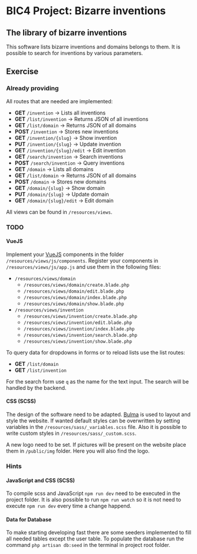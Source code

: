 # BIC4 Project: Bizarre inventions

## The library of bizarre inventions

This software lists bizarre inventions and domains belongs to them.
It is possible to search for inventions by various parameters.

## Exercise

### Already providing

All routes that are needed are implemented:
 * **GET** ```/invention``` &rarr; Lists all inventions
 * **GET** ```/list/invention``` &rarr; Returns JSON of all inventions
 * **GET** ```/list/domain``` &rarr; Returns JSON of all domains
 * **POST** ```/invention``` &rarr; Stores new inventions
 * **GET** ```/invention/{slug}``` &rarr; Show invention
 * **PUT** ```/invention/{slug}``` &rarr; Update invention
 * **GET** ```/invention/{slug}/edit``` &rarr; Edit invention
 * **GET** ```/search/invention``` &rarr; Search inventions
 * **POST** ```/search/invention``` &rarr; Query inventions
 * **GET** ```/domain``` &rarr; Lists all domains
 * **GET** ```/list/domain``` &rarr; Returns JSON of all domains
 * **POST** ```/domain``` &rarr; Stores new domains
 * **GET** ```/domain/{slug}``` &rarr; Show domain
 * **PUT** ```/domain/{slug}``` &rarr; Update domain
 * **GET** ```/domain/{slug}/edit``` &rarr; Edit domain

All views can be found in ```/resources/views```.

### TODO

#### VueJS

Implement your [VueJS](https://vue.js) components in the folder ```/resources/views/js/components```.
Register your components in ```/resources/views/js/app.js``` and use them in the following files:

 * ```/resources/views/domain```
     * ```/resources/views/domain/create.blade.php```
     * ```/resources/views/domain/edit.blade.php```
     * ```/resources/views/domain/index.blade.php```
     * ```/resources/views/domain/show.blade.php```
 * ```/resources/views/invention```
      * ```/resources/views/invention/create.blade.php```
      * ```/resources/views/invention/edit.blade.php```
      * ```/resources/views/invention/index.blade.php```
      * ```/resources/views/invention/search.blade.php```
      * ```/resources/views/invention/show.blade.php```
      
To query data for dropdowns in forms or to reload lists use the list routes:
 * **GET** ```/list/domain```
 * **GET** ```/list/invention```
 
For the search form use ```q``` as the name for the text input.
The search will be handled by the backend.

#### CSS (SCSS)

The design of the software need to be adapted.
[Bulma](https://bulma.io) is used to layout and style the website.
If wanted default styles can be overwritten by setting variables in the ```/resources/sass/_variables.scss``` file.
Also it is possible to write custom styles in ```/resources/sass/_custom.scss```.

A new logo need to be set. If pictures will be present on the website place them in ```/public/img``` folder.
Here you will also find the logo.

### Hints

#### JavaScript and CSS (SCSS)

To compile scss and JavaScript ```npm run dev``` need to be executed in the project folder.
It is also possible to run ```npm run watch``` so it is not need to execute ```npm run dev``` every time a change happend. 

#### Data for Database

To make starting developing fast there are some seeders implemented to fill all needed tables except the user table.
To populate the database run the command ```php artisan db:seed``` in the terminal in project root folder.
